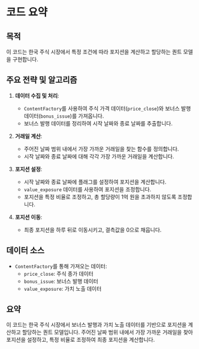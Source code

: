 # 코드 요약

## 목적
이 코드는 한국 주식 시장에서 특정 조건에 따라 포지션을 계산하고 할당하는 퀀트 모델을 구현합니다.

## 주요 전략 및 알고리즘
1. **데이터 수집 및 처리**:
   - `ContentFactory`를 사용하여 주식 가격 데이터(`price_close`)와 보너스 발행 데이터(`bonus_issue`)를 가져옵니다.
   - 보너스 발행 데이터를 정리하여 시작 날짜와 종료 날짜를 추출합니다.

2. **거래일 계산**:
   - 주어진 날짜 범위 내에서 가장 가까운 거래일을 찾는 함수를 정의합니다.
   - 시작 날짜와 종료 날짜에 대해 각각 가장 가까운 거래일을 계산합니다.

3. **포지션 설정**:
   - 시작 날짜와 종료 날짜에 플래그를 설정하여 포지션을 계산합니다.
   - `value_exposure` 데이터를 사용하여 포지션을 조정합니다.
   - 포지션을 특정 비율로 조정하고, 총 할당량이 1억 원을 초과하지 않도록 조정합니다.

4. **포지션 이동**:
   - 최종 포지션을 하루 뒤로 이동시키고, 결측값을 0으로 채웁니다.

## 데이터 소스
- `ContentFactory`를 통해 가져오는 데이터:
  - `price_close`: 주식 종가 데이터
  - `bonus_issue`: 보너스 발행 데이터
  - `value_exposure`: 가치 노출 데이터

## 요약
이 코드는 한국 주식 시장에서 보너스 발행과 가치 노출 데이터를 기반으로 포지션을 계산하고 할당하는 퀀트 모델입니다. 주어진 날짜 범위 내에서 가장 가까운 거래일을 찾아 포지션을 설정하고, 특정 비율로 조정하여 최종 포지션을 계산합니다.